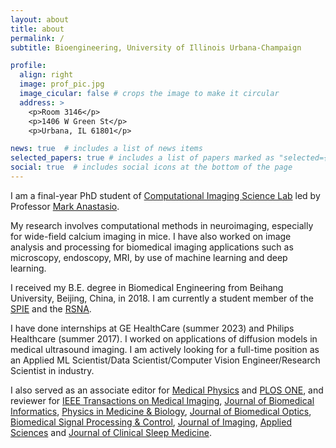 ```yaml
---
layout: about
title: about
permalink: /
subtitle: Bioengineering, University of Illinois Urbana-Champaign

profile:
  align: right
  image: prof_pic.jpg
  image_cicular: false # crops the image to make it circular
  address: >
    <p>Room 3146</p>
    <p>1406 W Green St</p>
    <p>Urbana, IL 61801</p>

news: true  # includes a list of news items
selected_papers: true # includes a list of papers marked as "selected={true}"
social: true  # includes social icons at the bottom of the page
---
```


I am a final-year PhD student of [Computational Imaging Science Lab](https://anastasio.bioengineering.illinois.edu/) led by Professor [Mark Anastasio](https://bioengineering.illinois.edu/people/maa). 

My research involves computational methods in neuroimaging, especially for wide-field calcium imaging in mice. I have also worked on image analysis and processing for biomedical imaging applications such as microscopy, endoscopy, MRI, by use of machine learning and deep learning.

I received my B.E. degree in Biomedical Engineering from Beihang University, Beijing, China, in 2018. I am currently a student member of the [SPIE](https://spie.org/?SSO=1) and the [RSNA](https://www.rsna.org/).

I have done internships at GE HealthCare (summer 2023) and Philips Healthcare (summer 2017). I worked on applications of diffusion models in medical ultrasound imaging. I am actively looking for a full-time position as an Applied ML Scientist/Data Scientist/Computer Vision Engineer/Research Scientist in industry.

I also served as an associate editor for [Medical Physics](https://aapm.onlinelibrary.wiley.com/journal/24734209) and [PLOS ONE](https://journals.plos.org/plosone/), and reviewer for [IEEE Transactions on Medical Imaging](https://ieeexplore.ieee.org/xpl/RecentIssue.jsp?punumber=42), [Journal of Biomedical Informatics](https://www.sciencedirect.com/journal/journal-of-biomedical-informatics), [Physics in Medicine & Biology](https://iopscience.iop.org/journal/0031-9155), [Journal of Biomedical Optics](https://www.spiedigitallibrary.org/journals/journal-of-biomedical-optics?SSO=1), [Biomedical Signal Processing & Control](https://www.journals.elsevier.com/biomedical-signal-processing-and-control), [Journal of Imaging](https://www.mdpi.com/journal/jimaging), [Applied Sciences](https://www.mdpi.com/journal/applsci) and [Journal of Clinical Sleep Medicine](https://jcsm.aasm.org/journal/jcsm).


